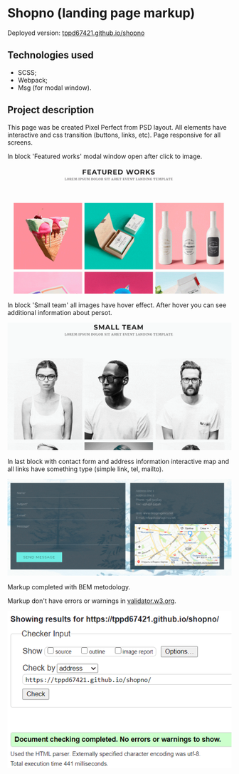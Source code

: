 # Shopno (landing page markup)

Deployed version: [tppd67421.github.io/shopno](https://tppd67421.github.io/shopno/)

## Technologies used

- SCSS;
- Webpack;
- Msg (for modal window).

## Project description

This page was be created Pixel Perfect from PSD layout. All elements have interactive and css transition (buttons, links, etc). Page responsive for all screens.

In block 'Featured works' modal window open after click to image.

![Modal window animate](./doc/modal-window-animate.gif)

In block 'Small team' all images have hover effect. After hover you can see additional information about persot.

![Team animate](./doc/team-animate.gif)

In last block with contact form and address information interactive map and all links have something type (simple link, tel, mailto).

![Address block animate](./doc/address-block.gif)

Markup completed with BEM metodology.

Markup don't have errors or warnings in [validator.w3.org](https://validator.w3.org/).

![Validator](./doc/validator.png)
